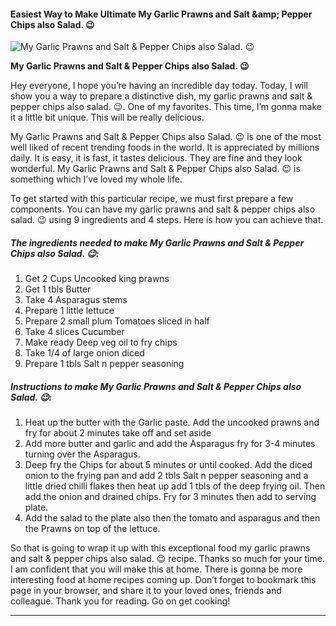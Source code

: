             

#### Easiest Way to Make Ultimate My Garlic Prawns and Salt &amp;amp; Pepper Chips also Salad. 😉

![My Garlic Prawns and Salt &amp; Pepper Chips also Salad. 😉](https://img-global.cpcdn.com/recipes/118aa57db988c816/751x532cq70/my-garlic-prawns-and-salt-pepper-chips-also-salad-%f0%9f%98%89-recipe-main-photo.jpg)

**My Garlic Prawns and Salt &amp; Pepper Chips also Salad. 😉**

Hey everyone, I hope you’re having an incredible day today. Today, I will show you a way to prepare a distinctive dish, my garlic prawns and salt & pepper chips also salad. 😉. One of my favorites. This time, I’m gonna make it a little bit unique. This will be really delicious.

My Garlic Prawns and Salt & Pepper Chips also Salad. 😉 is one of the most well liked of recent trending foods in the world. It is appreciated by millions daily. It is easy, it is fast, it tastes delicious. They are fine and they look wonderful. My Garlic Prawns and Salt & Pepper Chips also Salad. 😉 is something which I’ve loved my whole life.

To get started with this particular recipe, we must first prepare a few components. You can have my garlic prawns and salt & pepper chips also salad. 😉 using 9 ingredients and 4 steps. Here is how you can achieve that.

##### The ingredients needed to make My Garlic Prawns and Salt & Pepper Chips also Salad. 😉:

1.  Get 2 Cups Uncooked king prawns
2.  Get 1 tbls Butter
3.  Take 4 Asparagus stems
4.  Prepare 1 little lettuce
5.  Prepare 2 small plum Tomatoes sliced in half
6.  Take 4 slices Cucumber
7.  Make ready Deep veg oil to fry chips
8.  Take 1/4 of large onion diced
9.  Prepare 1 tbls Salt n pepper seasoning

##### Instructions to make My Garlic Prawns and Salt & Pepper Chips also Salad. 😉:

1.  Heat up the butter with the Garlic paste. Add the uncooked prawns and fry for about 2 minutes take off and set aside
2.  Add more butter and garlic and add the Asparagus fry for 3-4 minutes turning over the Asparagus.
3.  Deep fry the Chips for about 5 minutes or until cooked. Add the diced onion to the frying pan and add 2 tbls Salt n pepper seasoning and a little dried chilli flakes then heat up add 1 tbls of the deep frying oil. Then add the onion and drained chips. Fry for 3 minutes then add to serving plate.
4.  Add the salad to the plate also then the tomato and asparagus and then the Prawns on top of the lettuce.

So that is going to wrap it up with this exceptional food my garlic prawns and salt & pepper chips also salad. 😉 recipe. Thanks so much for your time. I am confident that you will make this at home. There is gonna be more interesting food at home recipes coming up. Don’t forget to bookmark this page in your browser, and share it to your loved ones, friends and colleague. Thank you for reading. Go on get cooking!

* * *